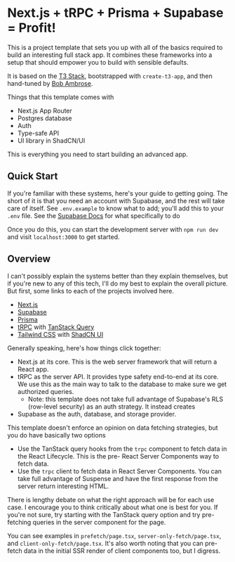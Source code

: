 # Next.js + tRPC + Prisma + Supabase = Profit!

This is a project template that sets you up with all of the basics required to build an interesting full stack app. It combines these frameworks into a setup that should empower you to build with sensible defaults.

It is based on the [T3 Stack](https://create.t3.gg/), bootstrapped with `create-t3-app`, and then hand-tuned by [Bob Ambrose](https://github.com/bambrose24).

Things that this template comes with

- Next.js App Router
- Postgres database
- Auth
- Type-safe API
- UI library in ShadCN/UI

This is everything you need to start building an advanced app.

## Quick Start

If you're familiar with these systems, here's your guide to getting going. The short of it is that you need an account with Supabase, and the rest will take care of itself. See `.env.example` to know what to add; you'll add this to your `.env` file. See the [Supabase Docs](https://supabase.com/docs/guides/getting-started/quickstarts/nextjs) for what specifically to do

Once you do this, you can start the development server with `npm run dev` and visit `localhost:3000` to get started.

## Overview

I can't possibly explain the systems better than they explain themselves, but if you're new to any of this tech, I'll do my best to explain the overall picture. But first, some links to each of the projects involved here.

- [Next.js](https://nextjs.org)
- [Supabase](https://supabase.com/docs)
- [Prisma](https://prisma.io)
- [tRPC](https://trpc.io) with [TanStack Query](https://tanstack.com/query/latest)
- [Tailwind CSS](https://tailwindcss.com) with [ShadCN UI](https://ui.shadcn.com/)

Generally speaking, here's how things click together:

- Next.js at its core. This is the web server framework that will return a React app.
- tRPC as the server API. It provides type safety end-to-end at its core. We use this as the main way to talk to the database to make sure we get authorized queries.
  - Note: this template does not take full advantage of Supabase's RLS (row-level security) as an auth strategy. It instead creates
- Supabase as the auth, database, and storage provider.

This template doesn't enforce an opinion on data fetching strategies, but you do have basically two options

- Use the TanStack query hooks from the `trpc` component to fetch data in the React Lifecycle. This is the pre- React Server Components way to fetch data.
- Use the `trpc` client to fetch data in React Server Components. You can take full advantage of Suspense and have the first response from the server return interesting HTML.

There is lengthy debate on what the right approach will be for each use case. I encourage you to think critically about what one is best for you. If you're not sure, try starting with the TanStack query option and try pre-fetching queries in the server component for the page.

You can see examples in `prefetch/page.tsx`, `server-only-fetch/page.tsx`, and `client-only-fetch/page.tsx`. It's also worth noting that you can pre-fetch data in the initial SSR render of client components too, but I digress.
